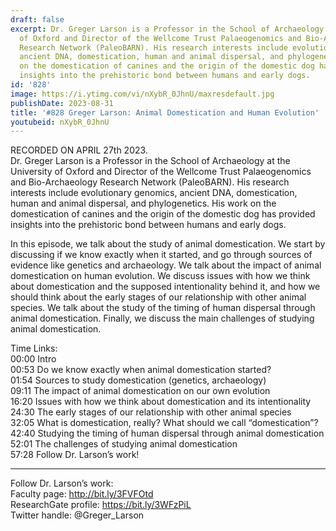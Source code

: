 ```yaml
---
draft: false
excerpt: Dr. Greger Larson is a Professor in the School of Archaeology at the University
  of Oxford and Director of the Wellcome Trust Palaeogenomics and Bio-Archaeology
  Research Network (PaleoBARN). His research interests include evolutionary genomics,
  ancient DNA, domestication, human and animal dispersal, and phylogenetics. His work
  on the domestication of canines and the origin of the domestic dog has provided
  insights into the prehistoric bond between humans and early dogs.
id: '828'
image: https://i.ytimg.com/vi/nXybR_0JhnU/maxresdefault.jpg
publishDate: 2023-08-31
title: '#828 Greger Larson: Animal Domestication and Human Evolution'
youtubeid: nXybR_0JhnU
---
```

<div class="timelinks">

RECORDED ON APRIL 27th 2023.  
Dr. Greger Larson is a Professor in the School of Archaeology at the University of Oxford and Director of the Wellcome Trust Palaeogenomics and Bio-Archaeology Research Network (PaleoBARN). His research interests include evolutionary genomics, ancient DNA, domestication, human and animal dispersal, and phylogenetics. His work on the domestication of canines and the origin of the domestic dog has provided insights into the prehistoric bond between humans and early dogs.

In this episode, we talk about the study of animal domestication. We start by discussing if we know exactly when it started, and go through sources of evidence like genetics and archaeology. We talk about the impact of animal domestication on human evolution. We discuss issues with how we think about domestication and the supposed intentionality behind it, and how we should think about the early stages of our relationship with other animal species. We talk about the study of the timing of human dispersal through animal domestication. Finally, we discuss the main challenges of studying animal domestication.

Time Links:  
<time>00:00</time> Intro  
<time>00:53</time> Do we know exactly when animal domestication started?  
<time>01:54</time> Sources to study domestication (genetics, archaeology)  
<time>09:11</time> The impact of animal domestication on our own evolution  
<time>16:20</time> Issues with how we think about domestication and its intentionality  
<time>24:30</time> The early stages of our relationship with other animal species  
<time>32:05</time> What is domestication, really? What should we call “domestication”?  
<time>42:40</time> Studying the timing of human dispersal through animal domestication  
<time>52:01</time> The challenges of studying animal domestication  
<time>57:28</time> Follow Dr. Larson’s work!

---

Follow Dr. Larson’s work:  
Faculty page: http://bit.ly/3FVFOtd  
ResearchGate profile: https://bit.ly/3WFzPiL  
Twitter handle: @Greger_Larson
</div>

